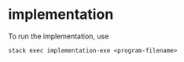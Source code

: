 # implementation
To run the implementation, use
```
stack exec implementation-exe <program-filename>
```
